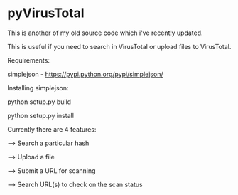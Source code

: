 pyVirusTotal
============

This is another of my old source code which i've recently updated. 

This is useful if you need to search in VirusTotal or upload files to VirusTotal.


Requirements:

simplejson - https://pypi.python.org/pypi/simplejson/

Installing simplejson:

python setup.py build

python setup.py install


Currently there are 4 features:

--> Search a particular hash

--> Upload a file

--> Submit a URL for scanning

--> Search URL(s) to check on the scan status
